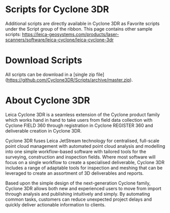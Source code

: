 # Scripts for Cyclone 3DR

Additional scripts are directly available in Cyclone 3DR as Favorite scripts under the Script group of the ribbon.
This page contains other sample scripts: https://leica-geosystems.com/products/laser-scanners/software/leica-cyclone/leica-cyclone-3dr

# Download Scripts

All scripts can be download in a [single zip file] (https://github.com/Cyclone3DR/Scripts/archive/master.zip).

# About Cyclone 3DR
Leica Cyclone 3DR is a seamless extension of the Cyclone product family which works hand in hand to take users from field data collection with Cyclone FIELD 360 through registration in Cyclone REGISTER 360 and deliverable creation in Cyclone 3DR.

Cyclone 3DR fuses Leica JetStream technology for centralised, full-scale point cloud management with automated point cloud analysis and modelling into one simple workflow-based software with tailored tools for the surveying, construction and inspection fields. Where most software will focus on a single workflow to create a specialised deliverable, Cyclone 3DR includes a range of adaptable tools for inspection and meshing that can be leveraged to create an assortment of 3D deliverables and reports.

Based upon the simple design of the next-generation Cyclone family, Cyclone 3DR allows both new and experienced users to move from import through analysis and publishing intuitively and simply. By automating common tasks, customers can reduce unexpected project delays and quickly deliver actionable information to clients.